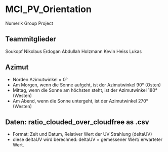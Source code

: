 # MCI_PV_Orientation
Numerik Group Project

## Teammitglieder
Soukopf Nikolaus
Erdogan Abdullah
Holzmann Kevin
Heiss Lukas

## Azimut
- Norden Azimutwinkel = 0°
- Am Morgen, wenn die Sonne aufgeht, ist der Azimutwinkel 90° (Osten)
- Mittag, wenn die Sonne am höchsten steht, ist der Azimutwinkel 180° (Westen)
- Am Abend, wenn die Sonne untergeht, ist der Azimutwinkel 270° (Westen)

## Daten: ratio_clouded_over_cloudfree as .csv
- Format: Zeit und Datum, Relativer Wert der UV Strahlung (deltaUV)
- diese deltaUV wird berechned: deltaUV = gemessener Wert/ erwarteter Wert.
